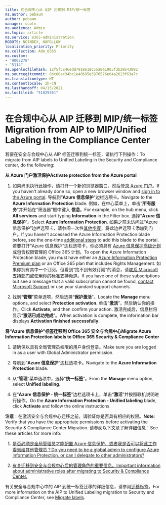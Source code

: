 ```yaml
---
title: 在合规中心从 AIP 迁移到 MIP/统一标签
ms.author: pebaum
author: pebaum
manager: scotv
ms.audience: Admin
ms.topic: article
ms.service: o365-administration
ROBOTS: NOINDEX, NOFOLLOW
localization_priority: Priority
ms.collection: Adm_O365
ms.custom:
- "9002278"
- "5114"
ms.openlocfilehash: 12f5f5c46edd7918618c55a8a1905f3b28643092
ms.sourcegitcommit: 8bc60ec34bc1e40685e3976576e04a2623f63a7c
ms.translationtype: HT
ms.contentlocale: zh-CN
ms.lasthandoff: 04/15/2021
ms.locfileid: "51825361"
---
```

# <a name="migration-from-aip-to-mipunified-labeling-in-the-compliance-center"></a><span data-ttu-id="0a0fb-102">在合规中心从 AIP 迁移到 MIP/统一标签</span><span class="sxs-lookup"><span data-stu-id="0a0fb-102">Migration from AIP to MIP/Unified Labeling in the Compliance Center</span></span>

<span data-ttu-id="0a0fb-103">若要在安全与合规中心从 AIP 标签迁移到统一标签，请执行下列操作：</span><span class="sxs-lookup"><span data-stu-id="0a0fb-103">To migrate from AIP labels to Unified Labeling in the Security and Compliance center, do the following:</span></span>

<span data-ttu-id="0a0fb-104">**从 Azure 门户激活保护**</span><span class="sxs-lookup"><span data-stu-id="0a0fb-104">**Activate protection from the Azure portal**</span></span>

1. <span data-ttu-id="0a0fb-105">如果尚未执行此操作，请打开一个新的浏览器窗口，然后[登录 Azure 门户](https://docs.microsoft.com/azure/information-protection/deploy-use/configure-policy#signing-in-to-the-azure-portal)。</span><span class="sxs-lookup"><span data-stu-id="0a0fb-105">If you haven't already done so, open a new browser window and [sign in to the Azure portal](https://docs.microsoft.com/azure/information-protection/deploy-use/configure-policy#signing-in-to-the-azure-portal).</span></span> <span data-ttu-id="0a0fb-106">导航到“**Azure 信息保护**”边栏选项卡。</span><span class="sxs-lookup"><span data-stu-id="0a0fb-106">Navigate to the **Azure Information Protection** blade.</span></span> <span data-ttu-id="0a0fb-107">例如，在中心菜单上，单击“**所有服务**”并开始在“筛选器”框中键入 **信息**。</span><span class="sxs-lookup"><span data-stu-id="0a0fb-107">For example, on the hub menu, click **All services** and start typing **Information** in the Filter box.</span></span> <span data-ttu-id="0a0fb-108">选择“**Azure 信息保护**”。</span><span class="sxs-lookup"><span data-stu-id="0a0fb-108">Select **Azure Information Protection**.</span></span> <span data-ttu-id="0a0fb-109">如果之前未访问过“Azure 信息保护”边栏选项卡，请参阅一次性[其他步骤](https://docs.microsoft.com/azure/information-protection/deploy-use/configure-policy#to-access-the-azure-information-protection-blade-for-the-first-time)，将此边栏选项卡添加到门户。</span><span class="sxs-lookup"><span data-stu-id="0a0fb-109">If you haven't accessed the Azure Information Protection blade before, see the one-time [additional steps](https://docs.microsoft.com/azure/information-protection/deploy-use/configure-policy#to-access-the-azure-information-protection-blade-for-the-first-time) to add this blade to the portal.</span></span> <span data-ttu-id="0a0fb-110">若要打开“Azure 信息保护”边栏选项卡，你必须具有 [Azure 信息保护高级计划](https://www.microsoft.com/cloud-platform/azure-information-protection-pricing)或包含权限管理的 Office 365 计划。</span><span class="sxs-lookup"><span data-stu-id="0a0fb-110">To open the Azure Information Protection blade, you must have either an [Azure Information Protection Premium plan](https://www.microsoft.com/cloud-platform/azure-information-protection-pricing) or an Office 365 plan that includes Rights Management.</span></span> <span data-ttu-id="0a0fb-111">如果你拥有其中一个订阅，但看到“找不到有效订阅”的消息，请[联系 Microsoft 支持部门](https://docs.microsoft.com/azure/information-protection/get-started/information-support#to-contact-microsoft-support)或使用你的标准支持频道。</span><span class="sxs-lookup"><span data-stu-id="0a0fb-111">If you have one of these subscriptions but see a message that a valid subscription cannot be found, [contact Microsoft Support](https://docs.microsoft.com/azure/information-protection/get-started/information-support#to-contact-microsoft-support) or use your standard support channels.</span></span>

2. <span data-ttu-id="0a0fb-112">找到“**管理**”菜单选项，然后选择“**保护激活**”。</span><span class="sxs-lookup"><span data-stu-id="0a0fb-112">Locate the **Manage** menu options, and select **Protection activation**.</span></span> <span data-ttu-id="0a0fb-113">单击“**激活**”，然后确认你的操作。</span><span class="sxs-lookup"><span data-stu-id="0a0fb-113">Click **Activate**, and then confirm your action.</span></span> <span data-ttu-id="0a0fb-114">激活完成后，信息栏将显示“**激活已成功完成**”。</span><span class="sxs-lookup"><span data-stu-id="0a0fb-114">When activation is complete, the information bar displays **Activation finished successfully**.</span></span>

<span data-ttu-id="0a0fb-115">**将“Azure 信息保护”标签迁移到 Office 365 安全与合规中心**</span><span class="sxs-lookup"><span data-stu-id="0a0fb-115">**Migrate Azure Information Protection labels to Office 365 Security & Compliance Center**</span></span>

1. <span data-ttu-id="0a0fb-116">请确保以具有全局管理员权限的用户身份登录。</span><span class="sxs-lookup"><span data-stu-id="0a0fb-116">Make sure you are logged in as a user with Global Administrator permission.</span></span>

2. <span data-ttu-id="0a0fb-117">导航到“**Azure 信息保护**”边栏选项卡。</span><span class="sxs-lookup"><span data-stu-id="0a0fb-117">Navigate to the **Azure Information Protection** blade.</span></span>

3. <span data-ttu-id="0a0fb-118">从“**管理**”菜单选项中，选择“**统一标签**”。</span><span class="sxs-lookup"><span data-stu-id="0a0fb-118">From the **Manage** menu option, select **Unified labeling**.</span></span>

4. <span data-ttu-id="0a0fb-119">在“**Azure 信息保护 - 统一标签**”边栏选项卡上，单击“**激活**”并按照联机说明进行操作。</span><span class="sxs-lookup"><span data-stu-id="0a0fb-119">On the **Azure Information Protection - Unified labeling** blade, click **Activate** and follow the online instructions.</span></span>

<span data-ttu-id="0a0fb-120">**注意**：在激活安全与合规中心迁移之前，请验证你是否具有相应的权限。</span><span class="sxs-lookup"><span data-stu-id="0a0fb-120">**Note**: Verify that you have the appropriate permissions before activating the Security & Compliance Center Migration.</span></span> <span data-ttu-id="0a0fb-121">请参阅以下文章了解详细信息：</span><span class="sxs-lookup"><span data-stu-id="0a0fb-121">See these articles for more info:</span></span>

1. [<span data-ttu-id="0a0fb-122">是否必须是全局管理员才能配置 Azure 信息保护，或者我是否可以将此工作委派给其他管理员？</span><span class="sxs-lookup"><span data-stu-id="0a0fb-122">Do you need to be a global admin to configure Azure Information Protection, or can I delegate to other administrators?</span></span>](https://docs.microsoft.com/azure/information-protection/faqs#do-you-need-to-be-a-global-admin-to-configure-azure-information-protection-or-can-i-delegate-to-other-administrators)

2. [<span data-ttu-id="0a0fb-123">有关迁移到安全与合规中心后的管理角色的重要信息。</span><span class="sxs-lookup"><span data-stu-id="0a0fb-123">Important information about administrative roles after migrating to Security & Compliance Center.</span></span>](https://docs.microsoft.com/azure/information-protection/configure-policy-migrate-labels#important-information-about-administrative-roles)

<span data-ttu-id="0a0fb-124">有关安全与合规中心中的 AIP 到统一标签迁移的详细信息，请参阅[迁移标签](https://docs.microsoft.com/azure/information-protection/configure-policy-migrate-labels)。</span><span class="sxs-lookup"><span data-stu-id="0a0fb-124">For more information on the AIP to Unified Labeling migration to Security and Compliance Center, see [Migrate labels](https://docs.microsoft.com/azure/information-protection/configure-policy-migrate-labels).</span></span>
